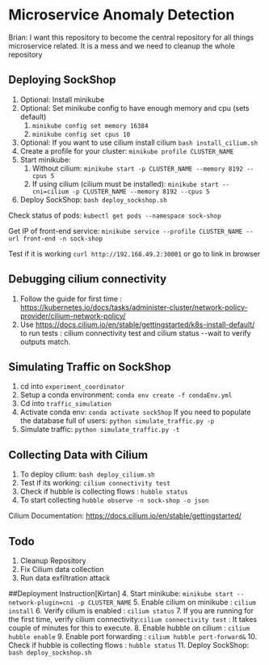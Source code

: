 # Microservice Anomaly Detection
Brian: I want this repository to become the central repository for all things microservice related.
It is a mess and we need to cleanup the whole repository

## Deploying SockShop
1. Optional: Install minikube
2. Optional: Set minikube config to have enough memory and cpu (sets default)
   1. `minikube config set memory 16384`
   2. `minikube config set cpus 10`
3. Optional: If you want to use cilium install cilium `bash install_cilium.sh`
4. Create a profile for your cluster: `minikube profile CLUSTER_NAME`
5. Start minikube: 
   1. Without cilium: `minikube start -p CLUSTER_NAME --memory 8192 --cpus 5`
   2. If using cilium (cilium must be installed): `minikube start --cni=cilium -p CLUSTER_NAME --memory 8192 --cpus 5`
6. Deploy SockShop: `bash deploy_sockshop.sh`

Check status of pods: `kubectl get pods --namespace sock-shop`

Get IP of front-end service: `minikube service --profile CLUSTER_NAME --url front-end -n sock-shop` 

Test if it is working `curl http://192.168.49.2:30001` or go to link in browser

## Debugging cilium connectivity 
1. Follow the guide for first time : https://kubernetes.io/docs/tasks/administer-cluster/network-policy-provider/cilium-network-policy/
2. Use https://docs.cilium.io/en/stable/gettingstarted/k8s-install-default/ to run tests : cilium connectivity test and cilium status --wait to verify outputs match.

## Simulating Traffic on SockShop
1. cd into `experiment_coordinator`
2. Setup a conda environment: `conda env create -f condaEnv.yml`
3. Cd into `traffic_simulation`
4. Activate conda env: `conda activate sockShop`
If you need to populate the database full of users: `python simulate_traffic.py -p`
4. Simulate traffic: `python simulate_traffic.py -t`

## Collecting Data with Cilium
1. To deploy cilium: `bash deploy_cilium.sh`
2. Test if its working: `cilium connectivity test`
3. Check if hubble is collecting flows : `hubble status`
4. To start collecting `hubble observe -n sock-shop -o json`

Cilium Documentation: https://docs.cilium.io/en/stable/gettingstarted/

## Todo
1. Cleanup Repository
2. Fix Cilium data collection
3. Run data exfiltration attack

##Deployment Instruction[Kirtan]
4. Start minikube: `minikube start --network-plugin=cni -p CLUSTER_NAME`
5. Enable cilium on minikube : `cilium install`
6. Verify cilium is enabled : `cilium status`
7. If you are running for the first time, verify cilium connectivity:`cilium connectivity test` : It takes couple of minutes for this to execute.
8. Enable hubble on cilium : `cilium hubble enable`
9. Enable port forwarding : `cilium hubble port-forward&`
10. Check if hubble is collecting flows : `hubble status`
11. Deploy SockShop: `bash deploy_sockshop.sh`
